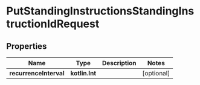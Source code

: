 
# PutStandingInstructionsStandingInstructionIdRequest

## Properties
| Name | Type | Description | Notes |
| ------------ | ------------- | ------------- | ------------- |
| **recurrenceInterval** | **kotlin.Int** |  |  [optional] |



